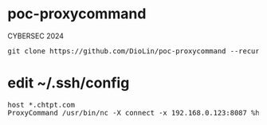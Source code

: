 # poc-proxycommand
CYBERSEC 2024

<pre>
git clone https://github.com/DioLin/poc-proxycommand --recurse-submodules
</pre>

# edit ~/.ssh/config

<pre>
host *.chtpt.com
ProxyCommand /usr/bin/nc -X connect -x 192.168.0.123:8087 %h %p
</pre>
